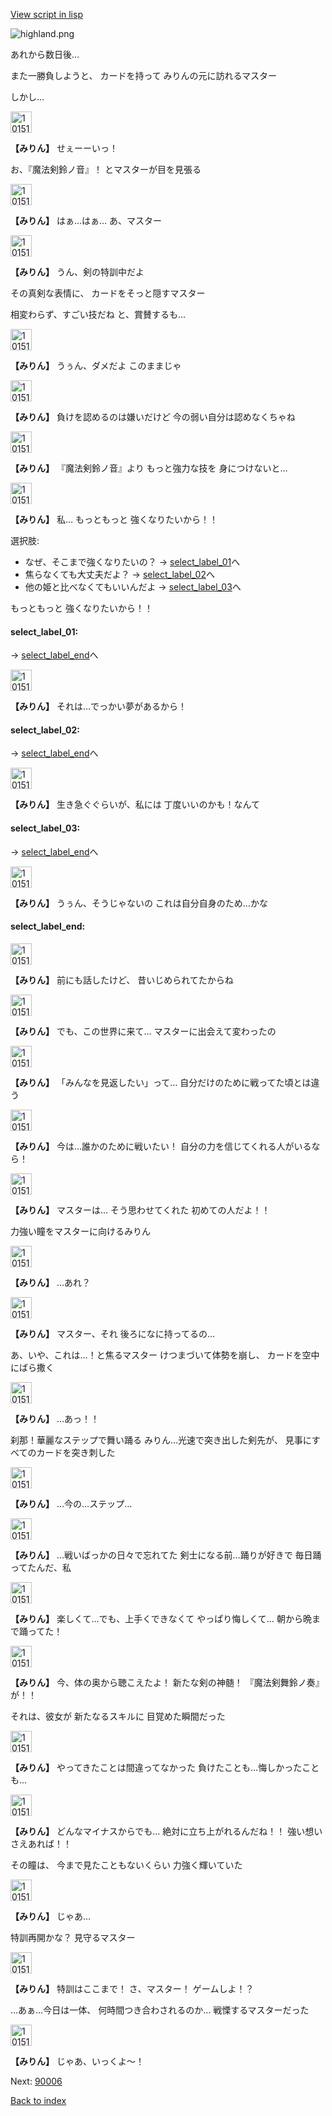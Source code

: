 [View script in lisp](../scripts/10152401.txt)

![highland.png](../images/backgrounds/highland.png)

あれから数日後…

また一勝負しようと、
カードを持って
みりんの元に訪れるマスター

しかし…

<img src="../images/units/101511.png" alt="101511.png" height="34"/>

**【みりん】**
せぇーーいっ！

お、『魔法剣鈴ノ音』！
とマスターが目を見張る

<img src="../images/units/101511.png" alt="101511.png" height="34"/>

**【みりん】**
はぁ…はぁ…
あ、マスター

<img src="../images/units/101511.png" alt="101511.png" height="34"/>

**【みりん】**
うん、剣の特訓中だよ

その真剣な表情に、
カードをそっと隠すマスター

相変わらず、すごい技だね
と、賞賛するも…

<img src="../images/units/101511.png" alt="101511.png" height="34"/>

**【みりん】**
うぅん、ダメだよ
このままじゃ

<img src="../images/units/101511.png" alt="101511.png" height="34"/>

**【みりん】**
負けを認めるのは嫌いだけど
今の弱い自分は認めなくちゃね

<img src="../images/units/101511.png" alt="101511.png" height="34"/>

**【みりん】**
『魔法剣鈴ノ音』より
もっと強力な技を
身につけないと…

<img src="../images/units/101511.png" alt="101511.png" height="34"/>

**【みりん】**
私…
もっともっと
強くなりたいから！！

選択肢:
- なぜ、そこまで強くなりたいの？ → [select_label_01](#select_label_01)へ
- 焦らなくても大丈夫だよ？ → [select_label_02](#select_label_02)へ
- 他の姫と比べなくてもいいんだよ → [select_label_03](#select_label_03)へ

もっともっと
強くなりたいから！！

#### select_label_01:
 → [select_label_end](#select_label_end)へ

<img src="../images/units/101511.png" alt="101511.png" height="34"/>

**【みりん】**
それは…でっかい夢があるから！

#### select_label_02:
 → [select_label_end](#select_label_end)へ

<img src="../images/units/101511.png" alt="101511.png" height="34"/>

**【みりん】**
生き急ぐぐらいが、私には
丁度いいのかも！なんて

#### select_label_03:
 → [select_label_end](#select_label_end)へ

<img src="../images/units/101511.png" alt="101511.png" height="34"/>

**【みりん】**
うぅん、そうじゃないの
これは自分自身のため…かな

#### select_label_end:

<img src="../images/units/101511.png" alt="101511.png" height="34"/>

**【みりん】**
前にも話したけど、
昔いじめられてたからね

<img src="../images/units/101511.png" alt="101511.png" height="34"/>

**【みりん】**
でも、この世界に来て…
マスターに出会えて変わったの

<img src="../images/units/101511.png" alt="101511.png" height="34"/>

**【みりん】**
「みんなを見返したい」って…
自分だけのために戦ってた頃とは違う

<img src="../images/units/101511.png" alt="101511.png" height="34"/>

**【みりん】**
今は…誰かのために戦いたい！
自分の力を信じてくれる人がいるなら！

<img src="../images/units/101511.png" alt="101511.png" height="34"/>

**【みりん】**
マスターは…
そう思わせてくれた
初めての人だよ！！

力強い瞳をマスターに向けるみりん

<img src="../images/units/101511.png" alt="101511.png" height="34"/>

**【みりん】**
…あれ？

<img src="../images/units/101511.png" alt="101511.png" height="34"/>

**【みりん】**
マスター、それ
後ろになに持ってるの…

あ、いや、これは…！と焦るマスター
けつまづいて体勢を崩し、
カードを空中にばら撒く

<img src="../images/units/101511.png" alt="101511.png" height="34"/>

**【みりん】**
…あっ！！

刹那！華麗なステップで舞い踊る
みりん…光速で突き出した剣先が、
見事にすべてのカードを突き刺した

<img src="../images/units/101511.png" alt="101511.png" height="34"/>

**【みりん】**
…今の…ステップ…

<img src="../images/units/101511.png" alt="101511.png" height="34"/>

**【みりん】**
…戦いばっかの日々で忘れてた
剣士になる前…踊りが好きで
毎日踊ってたんだ、私

<img src="../images/units/101511.png" alt="101511.png" height="34"/>

**【みりん】**
楽しくて…でも、上手くできなくて
やっぱり悔しくて…
朝から晩まで踊ってた！

<img src="../images/units/101511.png" alt="101511.png" height="34"/>

**【みりん】**
今、体の奥から聴こえたよ！
新たな剣の神髄！
『魔法剣舞鈴ノ奏』が！！

それは、彼女が
新たなるスキルに
目覚めた瞬間だった

<img src="../images/units/101511.png" alt="101511.png" height="34"/>

**【みりん】**
やってきたことは間違ってなかった
負けたことも…悔しかったことも…

<img src="../images/units/101511.png" alt="101511.png" height="34"/>

**【みりん】**
どんなマイナスからでも…
絶対に立ち上がれるんだね！！
強い想いさえあれば！！

その瞳は、
今まで見たこともないくらい
力強く輝いていた

<img src="../images/units/101511.png" alt="101511.png" height="34"/>

**【みりん】**
じゃあ…

特訓再開かな？
見守るマスター

<img src="../images/units/101511.png" alt="101511.png" height="34"/>

**【みりん】**
特訓はここまで！
さ、マスター！
ゲームしよ！？

…あぁ…今日は一体、
何時間つき合わされるのか…
戦慄するマスターだった

<img src="../images/units/101511.png" alt="101511.png" height="34"/>

**【みりん】**
じゃあ、いっくよ～！


Next: [90006](90006.md)

[Back to index](index.md)
